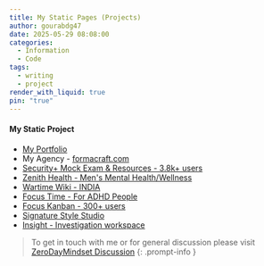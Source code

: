 ```yaml
---
title: My Static Pages (Projects)
author: gourabdg47
date: 2025-05-29 08:08:00
categories:
  - Information
  - Code
tags:
  - writing
  - project
render_with_liquid: true
pin: "true"
---
```


#### My Static Project

- [My Portfolio](https://gourab-portfolio-26.netlify.app/)
- My Agency - [formacraft.com](https://formacraft.com/)
- [Security+ Mock Exam & Resources - 3.8k+ users](https://gourabdg47.github.io/assets/projects/security_exam_quiz/index.html)
- [Zenith Health - Men's Mental Health/Wellness](https://zenithmen.surge.sh/)
- [Wartime Wiki - INDIA](https://gourabdg47.github.io/assets/code/wartime_wiki/wartime_wiki_india.html)
- [Focus Time - For ADHD People](https://gourabdg47.github.io/assets/code/focustime-landing-page.html)
- [Focus Kanban - 300+ users](https://gourabdg47.github.io/assets/code/simple-task-tracker.html)
- [Signature Style Studio](https://gourabdg47.github.io/assets/code/sig_style_generator/sig-style-generator-v1.html)
- [Insight - Investigation workspace](https://gourabdg47.github.io/assets/projects/investigation_workspace/index.html)


> To get in touch with me or for general discussion please visit [ZeroDayMindset Discussion](https://github.com/orgs/X3N0-G0D/discussions/1) 
{: .prompt-info }
